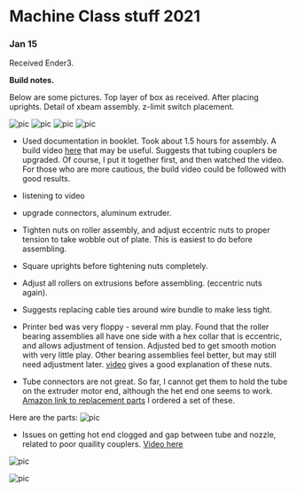 # Machine Class stuff 2021

### Jan 15

Received Ender3.

**Build notes.**

Below are some pictures.  Top layer of box as received.  After placing uprights.  Detail of xbeam assembly.  z-limit switch placement.

![pic](box.jpg)
![pic](uprights.jpg)
![pic](xbeam.jpg)
![pic](zlimit.jpg)


* Used documentation in booklet.  Took about 1.5 hours for assembly.  A build video [here](https://www.youtube.com/watch?v=me8Qrwh907Q&feature=emb_title) that may be useful.  Suggests that tubing couplers be upgraded.  Of course, I put it together first, and then watched the video. For those who are more cautious, the build video could be followed with good results. 
  
 *  listening to video
  * upgrade connectors, aluminum extruder.
  * Tighten nuts on roller assembly, and adjust eccentric nuts to proper tension to take wobble out of plate.  This is easiest to do before assembling.
  * Square uprights before tightening nuts completely.
  * Adjust all rollers on extrusions before assembling.  (eccentric nuts again).
  * Suggests replacing cable ties around wire bundle to make less tight. 
    
 * Printer bed was very floppy - several mm play.  Found that the roller bearing assemblies all have one side with a hex collar that is eccentric, and allows adjustment of tension.  Adjusted bed to get smooth motion with very little play.  Other bearing assemblies feel better, but may still need adjustment later. [video](https://www.youtube.com/watch?v=GsEdU8ZtI6U) gives a good explanation of these nuts.
  
* Tube connectors are not great.  So far, I cannot get them to hold the tube on the extruder motor end, although the het end one seems to work.    [Amazon link to replacement parts](https://amzn.to/2JXDcvX)  I ordered a set of these.  

Here are the parts:  ![pic](fittings.jpg)

* Issues on getting hot end clogged and gap between tube and nozzle, related to poor quaility couplers. [Video here](https://www.youtube.com/watch?v=30qqKUwviww)

![pic](hotend.jpg)

![pic](hot-gap.jpg)



